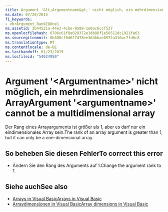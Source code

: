 ```yaml
---
title: Argument '&lt;Argumentname&gt;' nicht möglich, ein mehrdimensionales Array
ms.date: 07/20/2015
f1_keywords:
- vbrArgument_RankEQOne1
ms.assetid: 3b44521a-44e3-4cbe-9a99-1e0ac6ccf537
ms.openlocfilehash: 6706c61f8e029372e1db88f1e50511dc1921fa63
ms.sourcegitcommit: 6b308cf6d627d78ee36dbbae8972a310ac7fd6c8
ms.translationtype: MT
ms.contentlocale: de-DE
ms.lasthandoff: 01/23/2019
ms.locfileid: "54624950"
---
```

# <a name="argument-ltargumentnamegt-cannot-be-a-multidimensional-array"></a><span data-ttu-id="aeb7a-102">Argument '&lt;Argumentname&gt;' nicht möglich, ein mehrdimensionales Array</span><span class="sxs-lookup"><span data-stu-id="aeb7a-102">Argument '&lt;argumentname&gt;' cannot be a multidimensional array</span></span>
<span data-ttu-id="aeb7a-103">Der Rang eines Arrayarguments ist größer als 1, aber es darf nur ein eindimensionales Array sein.</span><span class="sxs-lookup"><span data-stu-id="aeb7a-103">The rank of an array argument is greater than 1, but it can only be a one-dimensional array.</span></span>  
  
## <a name="to-correct-this-error"></a><span data-ttu-id="aeb7a-104">So beheben Sie diesen Fehler</span><span class="sxs-lookup"><span data-stu-id="aeb7a-104">To correct this error</span></span>  
  
-   <span data-ttu-id="aeb7a-105">Ändern Sie den Rang des Arguments auf 1.</span><span class="sxs-lookup"><span data-stu-id="aeb7a-105">Change the argument rank to 1.</span></span>  
  
## <a name="see-also"></a><span data-ttu-id="aeb7a-106">Siehe auch</span><span class="sxs-lookup"><span data-stu-id="aeb7a-106">See also</span></span>
- [<span data-ttu-id="aeb7a-107">Arrays in Visual Basic</span><span class="sxs-lookup"><span data-stu-id="aeb7a-107">Arrays in Visual Basic</span></span>](~/docs/visual-basic/programming-guide/language-features/arrays/index.md)
- [<span data-ttu-id="aeb7a-108">Arraydimensionen in Visual Basic</span><span class="sxs-lookup"><span data-stu-id="aeb7a-108">Array dimensions in Visual Basic</span></span>](~/docs/visual-basic/programming-guide/language-features/arrays/array-dimensions.md)
